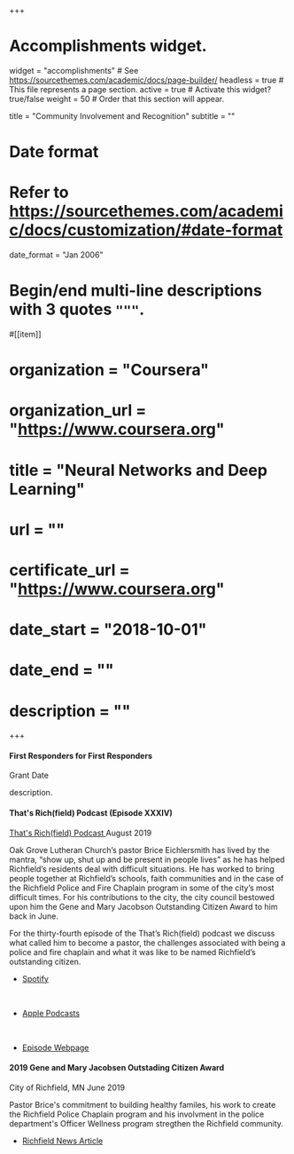 +++
# Accomplishments widget.
widget = "accomplishments"  # See https://sourcethemes.com/academic/docs/page-builder/
headless = true  # This file represents a page section.
active = true  # Activate this widget? true/false
weight = 50  # Order that this section will appear.

title = "Community Involvement and Recognition"
subtitle = ""

# Date format
#   Refer to https://sourcethemes.com/academic/docs/customization/#date-format
date_format = "Jan 2006"

#   Begin/end multi-line descriptions with 3 quotes `"""`.

#[[item]]
#  organization = "Coursera"
#  organization_url = "https://www.coursera.org"
#  title = "Neural Networks and Deep Learning"
#  url = ""
#  certificate_url = "https://www.coursera.org"
#  date_start = "2018-10-01"
#  date_end = ""
#  description = ""

+++


<!-- CARD START-->
<div class ="card experience course">
<div class ="card-body">
<!-- HEADER/TITLE -->
  <h4 class="card-title exp-title text-muted my-0"> 
  First Responders for First Responders 
  </h4>
<!-- end HEADER/TITLE -->
<!-- ORGANIZATION/SUBTITLE AND DATE -->
  <div class="card-subtitle my-0 article-metadata">
    Grant 
  <span class="middot-divider"></span>
  Date 
  </div>
<!-- end ORGANIZATION/SUBTITLE AND DATE -->
<!-- DESCRIPTION --> 
  <div class="card-text"> 
    <p> description.</p> 
  </div>
<!-- end DESCRIPTION --> 
</div> <!-- end class="card-body"-->
</div> <!-- end class="card-body"-->

<!-- end CARD START-->



<!-- CARD START-->
<div class ="card experience course">
  <div class ="card-body">
<!-- HEADER/TITLE -->
  <h4 class="card-title exp-title text-muted my-0"> 
  That's Rich(field) Podcast (Episode XXXIV)
  </h4>
<!-- end HEADER/TITLE -->
<!-- ORGANIZATION/SUBTITLE AND DATE -->
  <div class="card-subtitle my-0 article-metadata">
  <a href="https://www.richfieldmn.gov/departments/administrative-services/communications/podcast/">
  That's Rich(field) Podcast </a> 
  <span class="middot-divider"></span>
  August 2019
  </div>
<!-- end ORGANIZATION/SUBTITLE AND DATE -->
<!-- DESCRIPTION --> 
  <div class="card-text"> 
    <p> Oak Grove Lutheran Church’s pastor Brice Eichlersmith has lived by the mantra, “show up, shut up and be present in people lives” as he has helped Richfield’s residents deal with difficult situations. He has worked to bring people together at Richfield’s schools, faith communities and in the case of the Richfield Police and Fire Chaplain program in some of the city’s most difficult times. For his contributions to the city, the city council bestowed upon him the Gene and Mary Jacobson Outstanding Citizen Award to him back in June. </p>
  <p> For the thirty-fourth episode of the That’s Rich(field) podcast we discuss what called him to become a pastor, the challenges associated with being a police and fire chaplain and what it was like to be named Richfield’s outstanding citizen.</p> 
    <!-- spotify link --> 
    <ul class="network-icon" aria-hidden="true"><li>
    <a href="https://open.spotify.com/episode/0uYt9Obo6nW29YaPSVLixN" Spotify>
    <i class="fab fa-spotify"></i> Spotify
    </a></li></ul>
    &nbsp&nbsp&nbsp
    <!-- itunes link --> 
    <ul class="network-icon" aria-hidden="true">
    <li>
    <a href="https://podcasts.apple.com/us/podcast/thats-rich-field-podcast-episode-xxxiv/id1444897019?i=1000447443145" Apple Podcasts>
    <i class="fas fa-podcast"></i> Apple Podcasts
    </a></li></ul>
    &nbsp&nbsp&nbsp
    <!-- website link --> 
    <ul class="network-icon" aria-hidden="true">
    <li>
    <a href="https://richfieldpodcast.libsyn.com/thats-richfield-podcast-episode-xxxiv" Episode Webpage>
    <i class="fas fa-rss fa-1x"></i> Episode Webpage
    </a></li></ul>
  </div>
<!-- end DESCRIPTION --> 
</div> <!-- end class="card-body"-->
</div> <!-- end class="card-body"-->

<!-- end CARD START-->


<!-- CARD START-->
<div class ="card experience course">
  <div class ="card-body">
<!-- HEADER/TITLE -->
  <h4 class="card-title exp-title text-muted my-0"> 
  2019 Gene and Mary Jacobsen Outstading Citizen Award
  </h4>
<!-- end HEADER/TITLE -->
<!-- ORGANIZATION/SUBTITLE AND DATE -->
  <div class="card-subtitle my-0 article-metadata">
    City of Richfield, MN 
  <span class="middot-divider"></span>
  June 2019
  </div>
<!-- end ORGANIZATION/SUBTITLE AND DATE -->
<!-- DESCRIPTION --> 
  <div class="card-text"> 
    <p> Pastor Brice's commitment to building healthy familes, his work to create the Richfield Police Chaplain program and his involvment in the police department's Officer Wellness program stregthen the Richfield community.</p> 
    <!-- spotify link --> 
    <ul class="network-icon" aria-hidden="true"><li>
    <a href="https://www.richfieldmn.gov/Home/Components/News/News/3618/" Richfield News Article>
    <i class="far fa-file-alt"></i> Richfield News Article
    </a></li></ul
  </div>
<!-- end DESCRIPTION --> 
</div> <!-- end class="card-body"-->
</div> <!-- end class="card-body"-->

<!-- end CARD START-->


